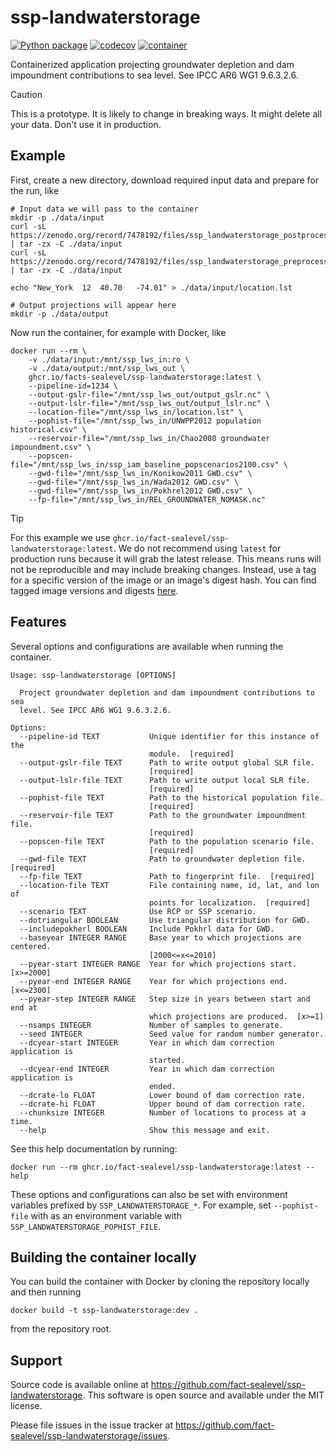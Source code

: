 # ssp-landwaterstorage

[![Python package](https://github.com/fact-sealevel/ssp-landwaterstorage/actions/workflows/pythonpackage.yaml/badge.svg)](https://github.com/fact-sealevel/ssp-landwaterstorage/actions/workflows/pythonpackage.yaml)
[![codecov](https://codecov.io/gh/fact-sealevel/ssp-landwaterstorage/graph/badge.svg?token=ES5JBD7OBQ)](https://codecov.io/gh/fact-sealevel/ssp-landwaterstorage)
[![container](https://github.com/fact-sealevel/ssp-landwaterstorage/actions/workflows/container.yaml/badge.svg)](https://github.com/fact-sealevel/ssp-landwaterstorage/actions/workflows/container.yaml)

Containerized application projecting groundwater depletion and dam impoundment contributions to sea level. See IPCC AR6 WG1 9.6.3.2.6.

> [!CAUTION]
> This is a prototype. It is likely to change in breaking ways. It might delete all your data. Don't use it in production.

## Example

First, create a new directory, download required input data and prepare for the run, like

```shell
# Input data we will pass to the container
mkdir -p ./data/input
curl -sL https://zenodo.org/record/7478192/files/ssp_landwaterstorage_postprocess_data.tgz | tar -zx -C ./data/input
curl -sL https://zenodo.org/record/7478192/files/ssp_landwaterstorage_preprocess_data.tgz | tar -zx -C ./data/input

echo "New_York	12	40.70	-74.01" > ./data/input/location.lst

# Output projections will appear here
mkdir -p ./data/output
```

Now run the container, for example with Docker, like

```shell
docker run --rm \
    -v ./data/input:/mnt/ssp_lws_in:ro \
    -v ./data/output:/mnt/ssp_lws_out \
    ghcr.io/facts-sealevel/ssp-landwaterstorage:latest \
    --pipeline-id=1234 \
    --output-gslr-file="/mnt/ssp_lws_out/output_gslr.nc" \
    --output-lslr-file="/mnt/ssp_lws_out/output_lslr.nc" \
    --location-file="/mnt/ssp_lws_in/location.lst" \
    --pophist-file="/mnt/ssp_lws_in/UNWPP2012 population historical.csv" \
    --reservoir-file="/mnt/ssp_lws_in/Chao2008 groundwater impoundment.csv" \
    --popscen-file="/mnt/ssp_lws_in/ssp_iam_baseline_popscenarios2100.csv" \
    --gwd-file="/mnt/ssp_lws_in/Konikow2011 GWD.csv" \
    --gwd-file="/mnt/ssp_lws_in/Wada2012 GWD.csv" \
    --gwd-file="/mnt/ssp_lws_in/Pokhrel2012 GWD.csv" \
    --fp-file="/mnt/ssp_lws_in/REL_GROUNDWATER_NOMASK.nc"
```

> [!TIP]
> For this example we use `ghcr.io/fact-sealevel/ssp-landwaterstorage:latest`. We do not recommend using `latest` for production runs because it will grab the latest release. This means runs will not be reproducible and may include breaking changes. Instead, use a tag for a specific version of the image or an image's digest hash. You can find tagged image versions and digests [here](https://github.com/fact-sealevel/ssp-landwaterstorage/pkgs/container/ssp-landwaterstorage).

## Features

Several options and configurations are available when running the container.

```shell
Usage: ssp-landwaterstorage [OPTIONS]

  Project groundwater depletion and dam impoundment contributions to sea
  level. See IPCC AR6 WG1 9.6.3.2.6.

Options:
  --pipeline-id TEXT           Unique identifier for this instance of the
                               module.  [required]
  --output-gslr-file TEXT      Path to write output global SLR file.
                               [required]
  --output-lslr-file TEXT      Path to write output local SLR file.
                               [required]
  --pophist-file TEXT          Path to the historical population file.
                               [required]
  --reservoir-file TEXT        Path to the groundwater impoundment file.
                               [required]
  --popscen-file TEXT          Path to the population scenario file.
                               [required]
  --gwd-file TEXT              Path to groundwater depletion file.  [required]
  --fp-file TEXT               Path to fingerprint file.  [required]
  --location-file TEXT         File containing name, id, lat, and lon of
                               points for localization.  [required]
  --scenario TEXT              Use RCP or SSP scenario.
  --dotriangular BOOLEAN       Use triangular distribution for GWD.
  --includepokherl BOOLEAN     Include Pokhrl data for GWD.
  --baseyear INTEGER RANGE     Base year to which projections are centered.
                               [2000<=x<=2010]
  --pyear-start INTEGER RANGE  Year for which projections start.  [x>=2000]
  --pyear-end INTEGER RANGE    Year for which projections end.  [x<=2300]
  --pyear-step INTEGER RANGE   Step size in years between start and end at
                               which projections are produced.  [x>=1]
  --nsamps INTEGER             Number of samples to generate.
  --seed INTEGER               Seed value for random number generator.
  --dcyear-start INTEGER       Year in which dam correction application is
                               started.
  --dcyear-end INTEGER         Year in which dam correction application is
                               ended.
  --dcrate-lo FLOAT            Lower bound of dam correction rate.
  --dcrate-hi FLOAT            Upper bound of dam correction rate.
  --chunksize INTEGER          Number of locations to process at a time.
  --help                       Show this message and exit.
```

See this help documentation by running:
```shell
docker run --rm ghcr.io/fact-sealevel/ssp-landwaterstorage:latest --help
```

These options and configurations can also be set with environment variables prefixed by `SSP_LANDWATERSTORAGE_*`. For example, set `--pophist-file` with as an environment variable with `SSP_LANDWATERSTORAGE_POPHIST_FILE`.

## Building the container locally

You can build the container with Docker by cloning the repository locally and then running

```shell
docker build -t ssp-landwaterstorage:dev .
```

from the repository root.

## Support

Source code is available online at https://github.com/fact-sealevel/ssp-landwaterstorage. This software is open source and available under the MIT license.

Please file issues in the issue tracker at https://github.com/fact-sealevel/ssp-landwaterstorage/issues.
